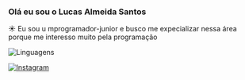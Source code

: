 ### Olá eu sou o Lucas Almeida Santos

☀️ Eu sou u mprogramador-junior e busco me expecializar nessa área porque me interesso muito pela programação

![Linguagens](https://img.shields.io/badge/HTML-239120?style=for-the-badge&logo=html5&logoColor=white)

[![Instagram](https://img.shields.io/badge/Instagram-E4405F?style=for-the-badge&logo=instagram&logoColor=white)](https://www.instagram.com/lucas_arume?igsh=dWpidDZ4aDJ4MTBw&utm_source=qr)
